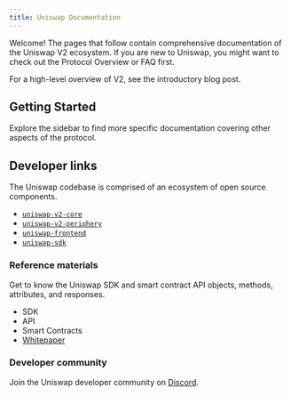 ```yaml
---
title: Uniswap Documentation
---
```


Welcome! The pages that follow contain comprehensive documentation of the Uniswap V2 ecosystem. If you are new to Uniswap, you might want to check out the <Link to="/docs/v2/protocol-overview">Protocol Overview</Link> or <Link to="/faq">FAQ</Link> first.

For a high-level overview of V2, see the <Link to='/blog/uniswap-v2'>introductory blog post</Link>.

## Getting Started

<Wizard />

Explore the sidebar to find more specific documentation covering other aspects of the protocol.

## Developer links

The Uniswap codebase is comprised of an ecosystem of open source components.

- [`uniswap-v2-core`](https://github.com/Uniswap/uniswap-v2-core)
- [`uniswap-v2-periphery`](https://github.com/Uniswap/uniswap-v2-periphery)
- [`uniswap-frontend`](https://github.com/Uniswap/uniswap-frontend)
- [`uniswap-sdk`](https://github.com/Uniswap/uniswap-sdk)

### Reference materials

Get to know the Uniswap SDK and smart contract API objects, methods, attributes, and responses.

- <Link to="/docs/v2/SDK">SDK</Link>
- <Link to="/docs/v2/API">API</Link>
- <Link to="/docs/v2/smart-contracts">Smart Contracts</Link>
- [Whitepaper](/whitepaper.pdf)

### Developer community

Join the Uniswap developer community on [Discord](https://discord.gg/XErMcTq).
